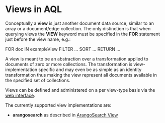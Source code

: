 Views in AQL
============

Conceptually a **view** is just another document data source, similar to an
array or a document/edge collection. The only distinction is that when querying
views the **VIEW** keyword must be specified in the **FOR** statement just
before the view name, e.g.:

FOR doc IN  exampleView
  FILTER ...
  SORT ...
  RETURN ...

A view is meant to be an abstraction over a transformation applied to documents
of zero or more collections. The transformation is view-implementation specific
and may even be as simple as an identity transformation thus making the view
represent all documents available in the specified set of collections.

Views can be defined and administered on a per view-type basis via
the [web interface](../../Manual/Programs/WebInterface/index.html).

The currently supported view implementations are:

- **arangosearch** as described in [ArangoSearch View](ArangoSearch/README.md)
